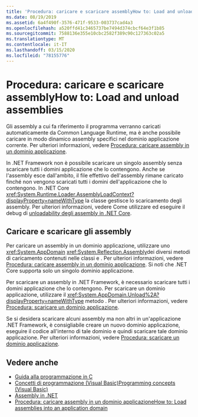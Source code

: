 ```yaml
---
title: 'Procedura: caricare e scaricare assemblyHow to: Load and unload assemblies'
ms.date: 08/19/2019
ms.assetid: 6a4f490f-3576-471f-9533-003737cad4a3
ms.openlocfilehash: a520ffd41c3465737be7494d374cbcf64e3f1b85
ms.sourcegitcommit: 7588136e355e10cbc2582f389c90c127363c02a5
ms.translationtype: MT
ms.contentlocale: it-IT
ms.lasthandoff: 03/15/2020
ms.locfileid: "78155776"
---
```

# <a name="how-to-load-and-unload-assemblies"></a>Procedura: caricare e scaricare assemblyHow to: Load and unload assemblies
Gli assembly a cui fa riferimento il programma verranno caricati automaticamente da Common Language Runtime, ma è anche possibile caricare in modo dinamico assembly specifici nel dominio applicazione corrente. Per ulteriori informazioni, vedere [Procedura: caricare assembly in un dominio applicazione](../../framework/app-domains/how-to-load-assemblies-into-an-application-domain.md).

In .NET Framework non è possibile scaricare un singolo assembly senza scaricare tutti i domini applicazione che lo contengono. Anche se l'assembly esce dall'ambito, il file effettivo dell'assembly rimane caricato finché non vengono scaricati tutti i domini dell'applicazione che lo contengono. In .NET Core <xref:System.Runtime.Loader.AssemblyLoadContext?displayProperty=nameWithType> la classe gestisce lo scaricamento degli assembly. Per ulteriori informazioni, vedere Come utilizzare ed eseguire il debug di [unloadability degli assembly in .NET Core](unloadability.md).

## <a name="load-and-unload-assemblies"></a>Caricare e scaricare gli assembly

Per caricare un assembly in un dominio applicazione, utilizzare uno <xref:System.AppDomain> <xref:System.Reflection.Assembly>dei diversi metodi di caricamento contenuti nelle classi e . Per ulteriori informazioni, vedere [Procedura: caricare assembly in un dominio applicazione](../../framework/app-domains/how-to-load-assemblies-into-an-application-domain.md). Si noti che .NET Core supporta solo un singolo dominio applicazione.

Per scaricare un assembly in .NET Framework, è necessario scaricare tutti i domini applicazione che lo contengono. Per scaricare un dominio applicazione, utilizzare il <xref:System.AppDomain.Unload%2A?displayProperty=nameWithType> metodo . Per ulteriori informazioni, vedere [Procedura: scaricare un dominio applicazione](../../framework/app-domains/how-to-unload-an-application-domain.md).

Se si desidera scaricare alcuni assembly ma non altri in un'applicazione .NET Framework, è consigliabile creare un nuovo dominio applicazione, eseguire il codice all'interno di tale dominio e quindi scaricare tale dominio applicazione. Per ulteriori informazioni, vedere [Procedura: scaricare un dominio applicazione](../../framework/app-domains/how-to-unload-an-application-domain.md).  

## <a name="see-also"></a>Vedere anche

- [Guida alla programmazione in C](../../csharp/programming-guide/index.md)
- [Concetti di programmazione (Visual Basic)Programming concepts (Visual Basic)](../../visual-basic/programming-guide/concepts/index.md)
- [Assembly in .NET](index.md)
- [Procedura: caricare assembly in un dominio applicazioneHow to: Load assemblies into an application domain](../../framework/app-domains/how-to-load-assemblies-into-an-application-domain.md)
